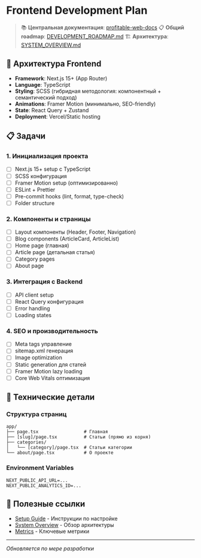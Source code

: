 # Frontend Development Plan

> 📚 **Центральная документация**: [profitable-web-docs](../profitable-web-docs/)
> 📋 **Общий roadmap**: [DEVELOPMENT_ROADMAP.md](../profitable-web-docs/DEVELOPMENT_ROADMAP.md)
> 🏗️ **Архитектура**: [SYSTEM_OVERVIEW.md](../profitable-web-docs/architecture/SYSTEM_OVERVIEW.md)

## 🎨 Архитектура Frontend
- **Framework**: Next.js 15+ (App Router)
- **Language**: TypeScript
- **Styling**: SCSS (гибридная методология: компонентный + семантический подход)
- **Animations**: Framer Motion (минимально, SEO-friendly)
- **State**: React Query + Zustand
- **Deployment**: Vercel/Static hosting

## 📋 Задачи

### 1. Инициализация проекта
- [ ] Next.js 15+ setup с TypeScript
- [ ] SCSS конфигурация
- [ ] Framer Motion setup (оптимизированно)
- [ ] ESLint + Prettier
- [ ] Pre-commit hooks (lint, format, type-check)
- [ ] Folder structure

### 2. Компоненты и страницы
- [ ] Layout компоненты (Header, Footer, Navigation)
- [ ] Blog components (ArticleCard, ArticleList)
- [ ] Home page (главная)
- [ ] Article page (детальная статья)
- [ ] Category pages
- [ ] About page

### 3. Интеграция с Backend
- [ ] API client setup
- [ ] React Query конфигурация
- [ ] Error handling
- [ ] Loading states

### 4. SEO и производительность
- [ ] Meta tags управление
- [ ] sitemap.xml генерация
- [ ] Image optimization
- [ ] Static generation для статей
- [ ] Framer Motion lazy loading
- [ ] Core Web Vitals оптимизация

## 🔧 Технические детали

### Структура страниц
```
app/
├── page.tsx                 # Главная
├── [slug]/page.tsx          # Статьи (прямо из корня)
├── categories/
│   └── [category]/page.tsx  # Статьи категории
└── about/page.tsx           # О проекте
```

### Environment Variables
```env
NEXT_PUBLIC_API_URL=...
NEXT_PUBLIC_ANALYTICS_ID=...
```

## 🔗 Полезные ссылки

- [Setup Guide](../profitable-web-docs/development/SETUP_GUIDE.md) - Инструкции по настройке
- [System Overview](../profitable-web-docs/architecture/SYSTEM_OVERVIEW.md) - Обзор архитектуры
- [Metrics](../profitable-web-docs/analytics/METRICS.md) - Ключевые метрики

---
*Обновляется по мере разработки*
